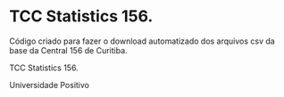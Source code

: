 # TCC Statistics 156.
Código criado para fazer o download automatizado dos arquivos csv da base da Central 156 de Curitiba. 

TCC Statistics 156.

Universidade Positivo
